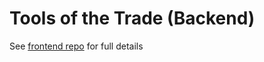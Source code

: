 Tools of the Trade (Backend)
============================

See [frontend repo](https://github.com/MinesJA/tools_of_trade_frontend) for full details

